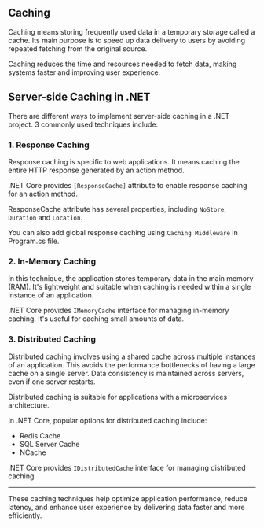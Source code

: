 ## Caching

Caching means storing frequently used data in a temporary storage called a cache. Its main purpose is to speed up data delivery to users by avoiding repeated fetching from the original source.

Caching reduces the time and resources needed to fetch data, making systems faster and improving user experience.

## Server-side Caching in .NET

There are different ways to implement server-side caching in a .NET project. 3 commonly used techniques include:

### 1. Response Caching

Response caching is specific to web applications. It means caching the entire HTTP response generated by an action method.

.NET Core provides `[ResponseCache]` attribute to enable response caching for an action method.

ResponseCache attribute has several properties, including `NoStore`, `Duration` and `Location`.

You can also add global response caching using `Caching Middleware` in Program.cs file.

### 2. In-Memory Caching

In this technique, the application stores temporary data in the main memory (RAM). It's lightweight and suitable when caching is needed within a single instance of an application.

.NET Core provides `IMemoryCache` interface for managing in-memory caching. It's useful for caching small amounts of data.

### 3. Distributed Caching

Distributed caching involves using a shared cache across multiple instances of an application. This avoids the performance bottlenecks of having a large cache on a single server. Data consistency is maintained across servers, even if one server restarts.

Distributed caching is suitable for applications with a microservices architecture.

In .NET Core, popular options for distributed caching include:

- Redis Cache
- SQL Server Cache
- NCache
  
.NET Core provides `IDistributedCache` interface for managing distributed caching.


---
These caching techniques help optimize application performance, reduce latency, and enhance user experience by delivering data faster and more efficiently.
